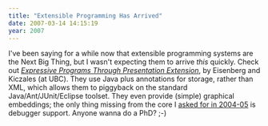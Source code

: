 ```yaml
---
title: "Extensible Programming Has Arrived"
date: 2007-03-14 14:15:19
year: 2007
---
```

I've been saying for a while now that extensible programming systems are the Next Big Thing, but I wasn't expecting them to arrive <em>this</em> quickly.  Check out <a href="http://www.cs.ubc.ca/~ade/research/ade-aosd.07.pdf"><em>Expressive Programs Through Presentation Extension</em></a>, by Eisenberg and Kiczales (at UBC).  They use Java plus annotations for storage, rather than XML, which allows them to piggyback on the standard Java/Ant/JUnit/Eclipse toolset.  They even provide (simple) graphical embeddings; the only thing missing from the core I <a href="http://www.acmqueue.com/modules.php?name=Content&pa=showpage&pid=247&page=1">asked for in 2004-05</a> is debugger support.  Anyone wanna do a PhD? ;-)
